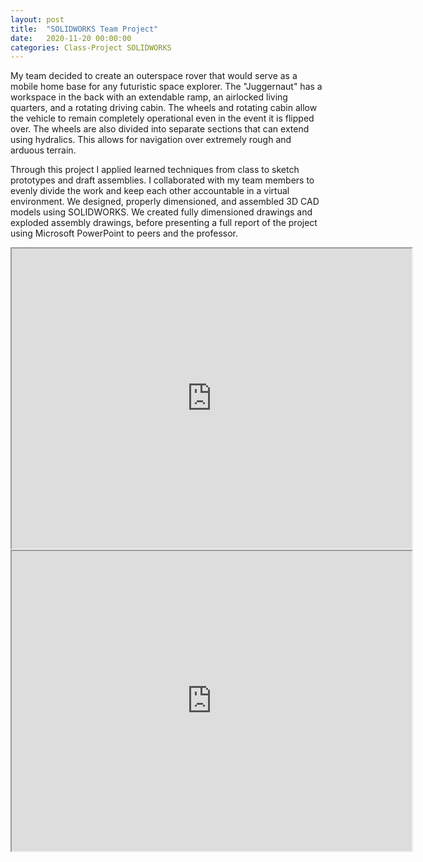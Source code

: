 ```yaml
---
layout: post
title:  "SOLIDWORKS Team Project"
date:   2020-11-20 00:00:00
categories: Class-Project SOLIDWORKS
---
```


My team decided to create an outerspace rover that would serve as a mobile home base for any futuristic space explorer. The "Juggernaut" has a workspace in the back with an extendable ramp, an airlocked living quarters, and a rotating driving cabin. The wheels and rotating cabin allow the vehicle to remain completely operational even in the event it is flipped over. The wheels are also divided into separate sections that can extend using hydralics. This allows for navigation over extremely rough and arduous terrain.


Through this project I applied learned techniques from class to sketch prototypes and draft assemblies. I collaborated with my team members to evenly divide the work and keep each other accountable in a virtual environment. We designed, properly dimensioned, and assembled 3D CAD models using SOLIDWORKS. We created fully dimensioned drawings and exploded assembly drawings, before presenting a full report of the project using Microsoft PowerPoint to peers and the professor. 

<iframe src="https://drive.google.com/file/d/1CJfC67aZ09rnaqkwLuib8PDNQTWjVGup/preview" width="640" height="480" allow="autoplay"></iframe>

<iframe src="https://drive.google.com/file/d/1hc6fOj2wP6ujYETLfbwzvyMOlLkUSfT3/preview" width="640" height="480" allow="autoplay"></iframe>

